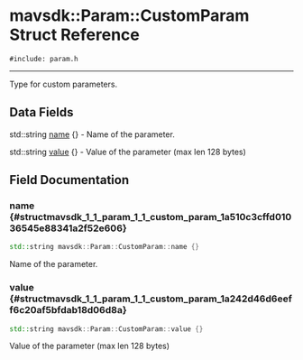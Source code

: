 # mavsdk::Param::CustomParam Struct Reference
`#include: param.h`

----


Type for custom parameters. 


## Data Fields


std::string [name](#structmavsdk_1_1_param_1_1_custom_param_1a510c3cffd01036545e88341a2f52e606) {} - Name of the parameter.

std::string [value](#structmavsdk_1_1_param_1_1_custom_param_1a242d46d6eeff6c20af5bfdab18d06d8a) {} - Value of the parameter (max len 128 bytes)


## Field Documentation


### name {#structmavsdk_1_1_param_1_1_custom_param_1a510c3cffd01036545e88341a2f52e606}

```cpp
std::string mavsdk::Param::CustomParam::name {}
```


Name of the parameter.


### value {#structmavsdk_1_1_param_1_1_custom_param_1a242d46d6eeff6c20af5bfdab18d06d8a}

```cpp
std::string mavsdk::Param::CustomParam::value {}
```


Value of the parameter (max len 128 bytes)

